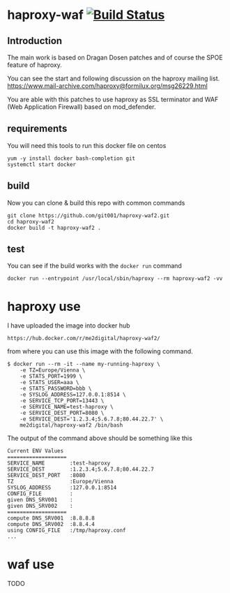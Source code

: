 # haproxy-waf [![Build Status](https://travis-ci.org/git001/haproxy-waf2.svg?branch=master)](https://travis-ci.org/git001/haproxy-waf2)

## Introduction

The main work is based on Dragan Dosen patches and of course the SPOE feature of haproxy.

You can see the start and following discussion on the haproxy mailing list.
https://www.mail-archive.com/haproxy@formilux.org/msg26229.html

You are able with this patches to use haproxy as SSL terminator and WAF (Web Application Firewall) based on mod_defender.

## requirements

You will need this tools to run this docker file on centos

```
yum -y install docker bash-completion git
systemctl start docker
```

## build 

Now you can clone & build this repo with common commands

```
git clone https://github.com/git001/haproxy-waf2.git
cd haproxy-waf2
docker build -t haproxy-waf2 .
```

## test

You can see if the build works with the `docker run` command

```
docker run --entrypoint /usr/local/sbin/haproxy --rm haproxy-waf2 -vv
```

# haproxy use

I have uploaded the image into docker hub

```
https://hub.docker.com/r/me2digital/haproxy-waf2/
```

from where you can use this image with the following command.

```
$ docker run --rm -it --name my-running-haproxy \
    -e TZ=Europe/Vienna \
    -e STATS_PORT=1999 \
    -e STATS_USER=aaa \
    -e STATS_PASSWORD=bbb \
    -e SYSLOG_ADDRESS=127.0.0.1:8514 \
    -e SERVICE_TCP_PORT=13443 \
    -e SERVICE_NAME=test-haproxy \
    -e SERVICE_DEST_PORT=8080 \
    -e SERVICE_DEST='1.2.3.4;5.6.7.8;80.44.22.7' \
    me2digital/haproxy-waf2 /bin/bash
```

The output of the command above should be something like this

```
Current ENV Values
===================
SERVICE_NAME        :test-haproxy
SERVICE_DEST        :1.2.3.4;5.6.7.8;80.44.22.7
SERVICE_DEST_PORT   :8080
TZ                  :Europe/Vienna
SYSLOG_ADDRESS      :127.0.0.1:8514
CONFIG_FILE         :
given DNS_SRV001    :
given DNS_SRV002    :
===================
compute DNS_SRV001  :8.8.8.8
compute DNS_SRV002  :8.8.4.4
using CONFIG_FILE   :/tmp/haproxy.conf
...
```

# waf use

TODO

